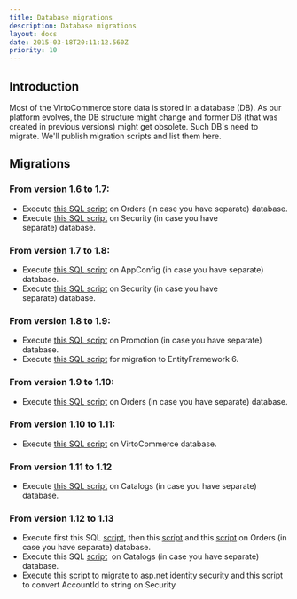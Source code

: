 ```yaml
---
title: Database migrations
description: Database migrations
layout: docs
date: 2015-03-18T20:11:12.560Z
priority: 10
---
```

## Introduction

Most of the VirtoCommerce store data is stored in a database (DB). As our platform evolves, the DB structure might change and former DB (that was created in previous versions) might get obsolete. Such DB's need to migrate. We'll publish migration scripts and list them here.

## Migrations

### From version 1.6 to 1.7:

* Execute <a href="../../../assets/files/OrdersMigration_1_7.sql">this SQL script</a> on Orders (in case you have separate) database.
* Execute <a href="../../../assets/files/SecurityMigration_1_7.sql">this SQL script</a> on Security (in case you have separate) database.

### From version 1.7 to 1.8:

* Execute <a href="../../../assets/files/AppConfigMigration_1_8.sql">this SQL script</a> on AppConfig (in case you have separate) database.
* Execute <a href="../../../assets/files/SecurityMigration_1_8.sql">this SQL script</a> on Security (in case you have separate) database.

### From version 1.8 to 1.9:

* Execute <a href="../../../assets/files/PromotionMigration_1_9.sql">this SQL script</a> on Promotion (in case you have separate) database.
* Execute <a href="../../../assets/files/MigrateFromEF5toEF6.sql">this SQL script</a> for migration to EntityFramework 6.

### From version 1.9 to 1.10:

* Execute <a href="../../../assets/files/OrderTotals_1_10.sql">this SQL script</a> on Orders (in case you have separate) database.

### From version 1.10 to 1.11:

* Execute <a href="../../../assets/files/Stored procedures_1_11.sql">this SQL script</a> on VirtoCommerce database.

### From version 1.11 to 1.12

* Execute <a href="../../../assets/files/EditorialReviewLocale_SeoTriggers_1_12.sql">this SQL script</a> on Catalogs (in case you have separate) database.

### From version 1.12 to 1.13

* Execute first this SQL <a href="../../../assets/files/LineItemWeightAndParent_1.13.sql">script</a>, then this <a href="../../../assets/files/ShipmentOptions_1.13.sql">script</a> and this <a href="../../../assets/files/Indexes_1.13.sql">script</a> on Orders (in case you have separate) database.
* Execute this SQL <a href="../../../assets/files/OptionalPropertySet_1.13.sql">script</a>  on Catalogs (in case you have separate) database.
* Execute this <a href="../../../assets/files/MigrateToIndentitySecurity.sql">script</a> to migrate to asp.net identity security and this <a href="../../../assets/files/AccountIdToString_1.13.sql">script</a> to convert AccountId to string on Security